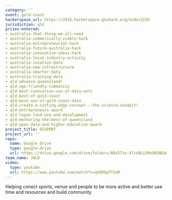 ```yaml
---
category: ''
event: gold-coast
hackerspace_url: https://2016.hackerspace.govhack.org/node/2226
jurisdiction: qld
prizes-entered:
- australia-that-thing-we-all-need
- australia-commerically-viable-hack
- australia-entrepreneurial-hack
- australia-future-australia-hack
- australia-innovative-ideas-hack
- australia-local-industry-activity
- australia-location-data
- australia-new-infrastructure
- australia-smarter-data
- australia-training-data
- qld-advance-queensland!
- qld-age-friendly-community
- qld-best-innovative-use-of-data-sets
- qld-best-of-gold-coast
- qld-best-use-of-gold-coast-data
- qld-create-a-cutting-edge-concept---the-science-sandpit!
- qld-entrepreneurs-award
- qld-logan-land-use-and-development
- qld-mentoring-the-best-of-queensland
- qld-open-data-and-higher-education-award
project_title: DISPORT
project_url: ''
repo:
  name: Google Drive
  type: google-drive
  url: https://drive.google.com/drive/folders/0Bz5Tso-XlrnBLUJReXR5NEdoVmc
team_name: JALD
video:
  type: youtube
  url: https://www.youtube.com/watch?v=qh8D0pTYIoM
---
```


Helping conect sports, venue and people to be more active and better use time and resources and build community